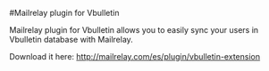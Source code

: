 #Mailrelay plugin for Vbulletin

Mailrelay plugin for Vbulletin allows you to easily sync your users in Vbulletin database with Mailrelay.

Download it here: http://mailrelay.com/es/plugin/vbulletin-extension
